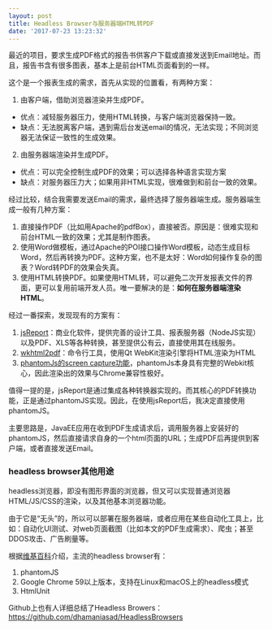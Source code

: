 ```yaml
---
layout: post
title: Headless Browser与服务器端HTML转PDF
date: '2017-07-23 13:23:32'
---
```


最近的项目，要求生成PDF格式的报告书供客户下载或直接发送到Email地址。而且，报告书含有很多图表，基本上是前台HTML页面看到的一样。

这个是一个报表生成的需求，首先从实现的位置看，有两种方案：

1. 由客户端，借助浏览器渲染并生成PDF。
 * 优点：减轻服务器压力，使用HTML转换，与客户端浏览器保持一致。
 * 缺点：无法脱离客户端，遇到需后台发送email的情况，无法实现；不同浏览器无法保证一致性的生成效果。
2. 由服务器端渲染并生成PDF。
 * 优点：可以完全控制生成PDF的效果；可以选择各种语言实现方案
 * 缺点：对服务器压力大；如果用非HTML实现，很难做到和前台一致的效果。

经过比较，结合我需要发送Email的需求，最终选择了服务器端生成。服务器端生成一般有几种方案：

1. 直接操作PDF（比如用Apache的pdfBox），直接被否。原因是：很难实现和前台HTML一致的效果；尤其是制作图表。
2. 使用Word做模板，通过Apache的POI接口操作Word模板，动态生成目标Word，然后再转换为PDF。这种方案，也不是太好：Word如何操作复杂的图表？Word转PDF的效果会失真。
3. 使用HTML转换PDF。如果使用HTML转，可以避免二次开发报表文件的界面，更可以复用前端开发人员。唯一要解决的是：**如何在服务器端渲染HTML**。

经过一番探索，发现现有的方案有：

1. [jsReport](https://jsreport.net/)：商业化软件，提供完善的设计工具、报表服务器（NodeJS实现）以及PDF、XLS等各种转换，甚至提供公有云，直接使用其在线服务。
2. [wkhtml2pdf](https://wkhtmltopdf.org/)：命令行工具，使用Qt WebKit渲染引擎将HTML渲染为HTML
3. [phantomJs的screen capture功能](http://phantomjs.org/screen-capture.html)，phantomJs本身具有完整的Webkit核心，因此渲染出的效果与Chrome兼容性极好。

值得一提的是，jsReport是通过集成各种转换器实现的。而其核心的PDF转换功能，正是通过phantomJS实现。因此，在使用jsReport后，我决定直接使用phantomJS。

主要思路是，JavaEE应用在收到PDF生成请求后，调用服务器上安装好的phantomJS，然后直接请求自身的一个html页面的URL；生成PDF后再提供到客户端，或者直接发送Email。



### headless browser其他用途
headless浏览器，即没有图形界面的浏览器，但又可以实现普通浏览器HTML/JS/CSS的渲染，以及其他基本浏览器功能。

由于它是“无头”的，所以可以部署在服务器端，或者应用在某些自动化工具上，比如：自动化UI测试、对web页面截图（比如本文的PDF生成需求）、爬虫；甚至DDOS攻击、广告刷量等。

根据[维基百科](https://en.wikipedia.org/wiki/Headless_browser)介绍，主流的headless browser有：

1. phantomJS
2. Google Chrome 59以上版本，支持在Linux和macOS上的headless模式
3. HtmlUnit

Github上也有人详细总结了Headless Browers：
https://github.com/dhamaniasad/HeadlessBrowsers
